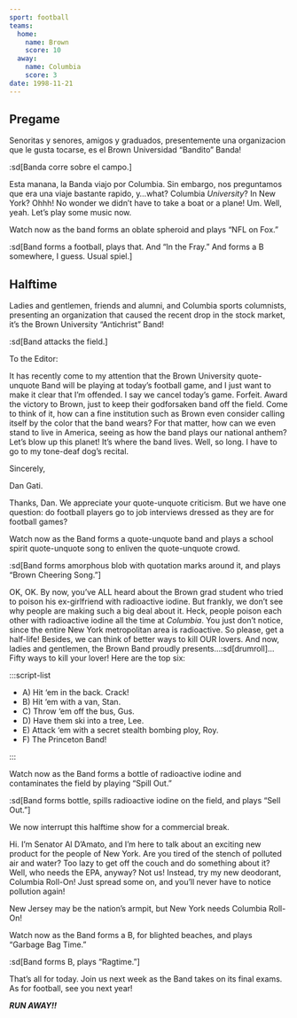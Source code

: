 ```yaml
---
sport: football
teams:
  home:
    name: Brown
    score: 10
  away:
    name: Columbia
    score: 3
date: 1998-11-21
---
```


## Pregame

Senoritas y senores, amigos y graduados, presentemente una organizacion que le gusta tocarse, es el Brown Universidad “Bandito” Banda!

:sd[Banda corre sobre el campo.]

Esta manana, la Banda viajo por Columbia. Sin embargo, nos preguntamos que era una viaje bastante rapido, y…what? Columbia _University_? In New York? Ohhh! No wonder we didn’t have to take a boat or a plane! Um. Well, yeah. Let’s play some music now.

Watch now as the band forms an oblate spheroid and plays “NFL on Fox.”

:sd[Band forms a football, plays that. And “In the Fray.” And forms a B somewhere, I guess. Usual spiel.]

## Halftime

Ladies and gentlemen, friends and alumni, and Columbia sports columnists, presenting an organization that caused the recent drop in the stock market, it’s the Brown University “Antichrist” Band!

:sd[Band attacks the field.]

To the Editor:

It has recently come to my attention that the Brown University quote-unquote Band will be playing at today’s football game, and I just want to make it clear that I’m offended. I say we cancel today’s game. Forfeit. Award the victory to Brown, just to keep their godforsaken band off the field. Come to think of it, how can a fine institution such as Brown even consider calling itself by the color that the band wears? For that matter, how can we even stand to live in America, seeing as how the band plays our national anthem? Let’s blow up this planet! It’s where the band lives. Well, so long. I have to go to my tone-deaf dog’s recital.

Sincerely,

Dan Gati.

Thanks, Dan. We appreciate your quote-unquote criticism. But we have one question: do football players go to job interviews dressed as they are for football games?

Watch now as the Band forms a quote-unquote band and plays a school spirit quote-unquote song to enliven the quote-unquote crowd.

:sd[Band forms amorphous blob with quotation marks around it, and plays “Brown Cheering Song.”]

OK, OK. By now, you’ve ALL heard about the Brown grad student who tried to poison his ex-girlfriend with radioactive iodine. But frankly, we don’t see why people are making such a big deal about it. Heck, people poison each other with radioactive iodine all the time at _Columbia_. You just don’t notice, since the entire New York metropolitan area is radioactive. So please, get a half-life! Besides, we can think of better ways to kill OUR lovers. And now, ladies and gentlemen, the Brown Band proudly presents…:sd[drumroll]…Fifty ways to kill your lover! Here are the top six:

:::script-list

- A) Hit ‘em in the back. Crack!
- B) Hit ‘em with a van, Stan.
- C) Throw ‘em off the bus, Gus.
- D) Have them ski into a tree, Lee.
- E) Attack ‘em with a secret stealth bombing ploy, Roy.
- F) The Princeton Band!

:::

Watch now as the Band forms a bottle of radioactive iodine and contaminates the field by playing “Spill Out.”

:sd[Band forms bottle, spills radioactive iodine on the field, and plays “Sell Out.”]

We now interrupt this halftime show for a commercial break.

Hi. I’m Senator Al D’Amato, and I’m here to talk about an exciting new product for the people of New York. Are you tired of the stench of polluted air and water? Too lazy to get off the couch and do something about it? Well, who needs the EPA, anyway? Not us! Instead, try my new deodorant, Columbia Roll-On! Just spread some on, and you’ll never have to notice pollution again!

New Jersey may be the nation’s armpit, but New York needs Columbia Roll-On!

Watch now as the Band forms a B, for blighted beaches, and plays “Garbage Bag Time.”

:sd[Band forms B, plays “Ragtime.”]

That’s all for today. Join us next week as the Band takes on its final exams. As for football, see you next year!

**_RUN AWAY!!_**
